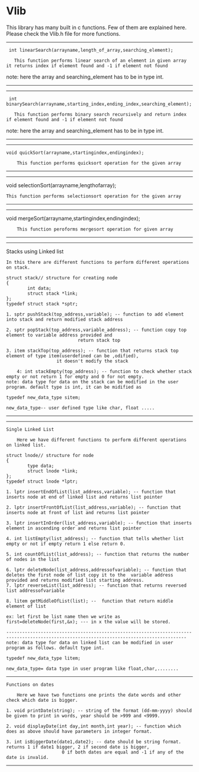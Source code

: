 # Vlib
This library has many built in c functions. Few of them are explained here. Please check the Vlib.h file for more functions.
____________________________________________________________________________________________________________________________________________________

     int linearSearch(arrayname,length_of_array,searching_element);

       This function performs linear search of an element in given array it returns index if element found and -1 if element not found

   note: here the array and searching_element has to be in type int.
____________________________________________________________________________________________________________________________________________________

____________________________________________________________________________________________________________________________________________________

     int binarySearch(arrayname,starting_index,ending_index,searching_element);

       This function performs binary search recursively and return index if element found and -1 if element not found

   note: here the array and searching_element has to be in type int.
____________________________________________________________________________________________________________________________________________________

____________________________________________________________________________________________________________________________________________________
    void quickSort(arrayname,startingindex,endingindex);

        This function performs quicksort operation for the given array

____________________________________________________________________________________________________________________________________________________

____________________________________________________________________________________________________________________________________________________
   void selectionSort(arrayname,lengthofarray);

	This function performs selectionsort operation for the given array

____________________________________________________________________________________________________________________________________________________

____________________________________________________________________________________________________________________________________________________
   void mergeSort(arrayname,startingindex,endingindex);

        This function peroforms mergesort operation for given array

____________________________________________________________________________________________________________________________________________________

____________________________________________________________________________________________________________________________________________________
   Stacks using Linked list

	In this there are different functions to perform different operations on stack.

	struct stack// structure for creating node
	{
       		int data;
       		struct stack *link;
	};
	typedef struct stack *sptr;

	1. sptr pushStack(top_address,variable); -- function to add element into stack and return modified stack address

	2. sptr popStack(top_address,variable_address); -- function copy top element to variable address provided and
							   return stack top

	3. item stackTop(top_address); -- function that returns stack top element of type item(userdefined can be ,odified),
					   it doesn't modify the stack

        4: int stackEmpty(top_address); -- function to check whether stack empty or not return 1 for empty and 0 for not empty.
  	note: data type for data on the stack can be modified in the user program. default type is int, it can be midified as 

	typedef new_data_type sitem;										
 	
	new_data_type-- user defined type like char, float .....                                                               
____________________________________________________________________________________________________________________________________________________

____________________________________________________________________________________________________________________________________________________
	Single Linked List

		Here we have different functions to perform different operations on linked list.

	struct lnode// structure for node
	{
    		type data;
    		struct lnode *link;
	};
	typedef struct lnode *lptr;

	1. lptr insertEndOfList(list_address,variable); -- function that inserts node at end of linked list and returns list pointer

	2. lptr insertFrontOfList(list_address,variable); -- function that inserts node at front of list and returns list pointer

	3. lptr insertInOrder(list_address,variable); -- function that inserts element in ascending order and returns list pointer

	4. int listEmpty(list_address); -- function that tells whether list empty or not if empty return 1 else return 0.

	5. int countOfList(list_address); -- function that returns the number of nodes in the list

	6. lptr deleteNode(list_address,addressofvariable); -- function that deletes the first node of list copy it to the 	variable address provided and returns modified list starting address.
  	7. lptr reverseList(list_address); -- function that returns reversed list addressofvariable
	
  	8. litem getMiddleOfList(list); --  function that return middle element of list

	ex: let first be list name then we write as        
	first=deleteNode(first,&x); --- in x the value will be stored.

  	------------------------------------------------------------------------------------------------------------------------------------------
	note: data type for data on linked list can be modified in user program as follows. default type int.
	
	typedef new_data_type litem;   
	
	new_data_type= data type in user program like float,char,........  						

____________________________________________________________________________________________________________________________________________________

	Functions on dates

		Here we have two functions one prints the date words and other check which date is bigger.

	1. void printDate(string); -- string of the format (dd-mm-yyyy) should be given to print in words, year should be >999 and <9999.

	2. void displayDate(int day,int month,int year); -- function which does as above should have parameters in integer format.

	3. int isBiggerDate(date1,date2); -- date should be string format. returns 1 if date1 bigger, 2 if second date is bigger,
					     0 if both dates are equal and -1 if any of the date is invalid.

____________________________________________________________________________________________________________________________________________________
